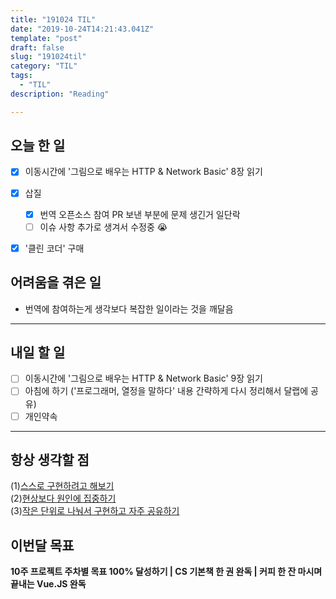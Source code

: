 ```yaml
---
title: "191024 TIL"
date: "2019-10-24T14:21:43.041Z"
template: "post"
draft: false
slug: "191024til"
category: "TIL"
tags:
  - "TIL"
description: "Reading"

---
```


## 오늘 한 일

- [x] 이동시간에 '그림으로 배우는 HTTP & Network Basic'  8장 읽기

- [x] 삽질
  - [x] 번역 오픈소스 참여 PR 보낸 부분에 문제 생긴거 일단락
  - [ ] 이슈 사항 추가로 생겨서 수정중 😭
- [x] '클린 코더' 구매

## 어려움을 겪은 일

- 번역에 참여하는게 생각보다 복잡한 일이라는 것을 깨달음

---

## 내일 할 일

- [ ] 이동시간에 '그림으로 배우는 HTTP & Network Basic' 9장 읽기
- [ ] 아침에 하기 ('프로그래머, 열정을 말하다' 내용 간략하게 다시 정리해서 달랩에 공유)
- [ ] 개인약속

------



## 항상 생각할 점

(1)<u>스스로 구현하려고 해보기</u> <br>(2)<u>현상보다 원인에 집중하기</u> <br>(3)<u>작은 단위로 나눠서 구현하고 자주 공유하기</u>



## 이번달 목표

**10주 프로젝트 주차별 목표 100% 달성하기 | CS 기본책 한 권 완독 | 커피 한 잔 마시며 끝내는 Vue.JS 완독**

